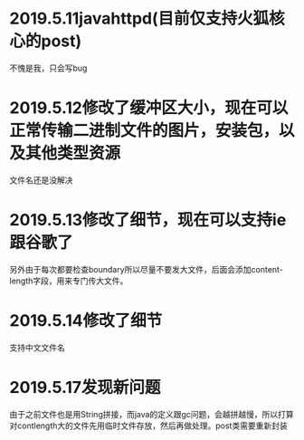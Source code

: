 # 2019.5.11javahttpd(目前仅支持火狐核心的post)  
不愧是我，只会写bug
# 2019.5.12修改了缓冲区大小，现在可以正常传输二进制文件的图片，安装包，以及其他类型资源
文件名还是没解决
# 2019.5.13修改了细节，现在可以支持ie跟谷歌了
另外由于每次都要检查boundary所以尽量不要发大文件，后面会添加content-length字段，用来专门传大文件。
# 2019.5.14修改了细节
支持中文文件名
# 2019.5.17发现新问题
由于之前文件也是用String拼接，而java的定义跟gc问题，会越拼越慢，所以打算对contlength大的文件先用临时文件存放，然后再做处理。post类需要重新封装
